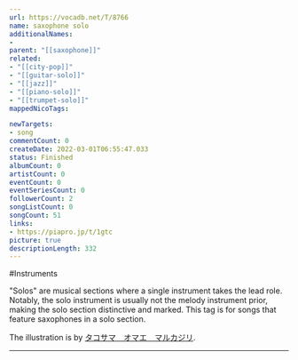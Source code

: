 ```yaml
---
url: https://vocadb.net/T/8766
name: saxophone solo
additionalNames: 
- 
parent: "[[saxophone]]"
related:
- "[[city-pop]]"
- "[[guitar-solo]]"
- "[[jazz]]"
- "[[piano-solo]]"
- "[[trumpet-solo]]"
mappedNicoTags:

newTargets:
- song
commentCount: 0
createDate: 2022-03-01T06:55:47.033
status: Finished
albumCount: 0
artistCount: 0
eventCount: 0
eventSeriesCount: 0
followerCount: 2
songListCount: 0
songCount: 51
links: 
- https://piapro.jp/t/1gtc
picture: true
descriptionLength: 332
---
```


#Instruments

"Solos" are musical sections where a single instrument takes the lead role. Notably, the solo instrument is usually not the melody instrument prior, making the solo section distinctive and marked. This tag is for songs that feature saxophones in a solo section.

The illustration is by [タコサマ　オマエ　マルカジリ](https://vocadb.net/Ar/66038).

---

